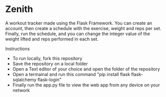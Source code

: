 # Zenith
 
A workout tracker made using the Flask Framework. You can create an account, then create a schedule with the exercise, weight and reps per set. Finally, run the schedule, and you can change the integer value of the weight lifted and reps performed in each set.

Instructions 

- To run locally, fork this repository
- Save the repository on a local folder
- Open a Text editor of your choice and open the folder of the repository
- Open a termainal and run this command "pip install flask flask-sqlalchemy flask-login"
- Finally run the app.py file to view the web app from any device on your network

